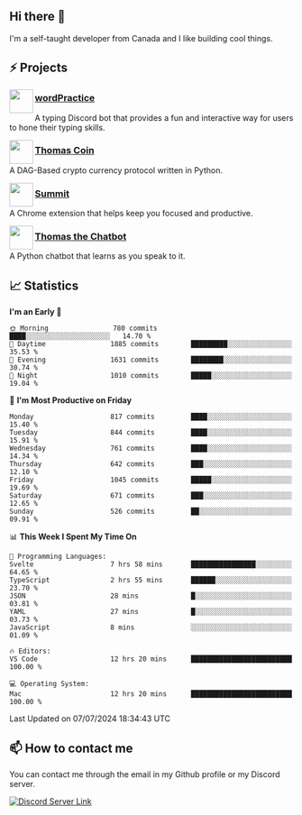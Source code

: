 <h2>Hi there 👋</h2>

<p>I'm a self-taught developer from Canada and I like building cool things.</p>

<h2>⚡ Projects</h2>

<img align="left" src="https://i.imgur.com/BIzs17V.png" width="42" height="42" />
<h3><a target="_blank" href="https://wordpractice.principle.sh/">wordPractice</a></h3>
<p>A typing Discord bot that provides a fun and interactive way for users to hone their typing skills.</p>

<img align="left" src="https://i.imgur.com/4FdQpgN.png" width="42" height="42" />
<h3><a href="https://github.com/principle105/thomas-coin">Thomas Coin</a></h3>
<p>A DAG-Based crypto currency protocol written in Python.</p>

<img align="left" src="https://i.imgur.com/Ly8Atho.png" width="42" height="42" />
<h3><a href="https://summit.sh/">Summit</a></h3>
<p>A Chrome extension that helps keep you focused and productive.</p>

<img align="left" src="https://i.imgur.com/hA9YF2s.png" width="42" height="42" />
<h3><a href="https://github.com/principle105/thomasthechatbot">Thomas the Chatbot</a></h3>
<p>A Python chatbot that learns as you speak to it.</p>

<h2>📈 Statistics</h2>

<!--START_SECTION:waka-->
**I'm an Early 🐤** 

```text
🌞 Morning                780 commits         ████░░░░░░░░░░░░░░░░░░░░░   14.70 % 
🌆 Daytime                1885 commits        █████████░░░░░░░░░░░░░░░░   35.53 % 
🌃 Evening                1631 commits        ████████░░░░░░░░░░░░░░░░░   30.74 % 
🌙 Night                  1010 commits        █████░░░░░░░░░░░░░░░░░░░░   19.04 % 
```
📅 **I'm Most Productive on Friday** 

```text
Monday                   817 commits         ████░░░░░░░░░░░░░░░░░░░░░   15.40 % 
Tuesday                  844 commits         ████░░░░░░░░░░░░░░░░░░░░░   15.91 % 
Wednesday                761 commits         ████░░░░░░░░░░░░░░░░░░░░░   14.34 % 
Thursday                 642 commits         ███░░░░░░░░░░░░░░░░░░░░░░   12.10 % 
Friday                   1045 commits        █████░░░░░░░░░░░░░░░░░░░░   19.69 % 
Saturday                 671 commits         ███░░░░░░░░░░░░░░░░░░░░░░   12.65 % 
Sunday                   526 commits         ██░░░░░░░░░░░░░░░░░░░░░░░   09.91 % 
```


📊 **This Week I Spent My Time On** 

```text
💬 Programming Languages: 
Svelte                   7 hrs 58 mins       ████████████████░░░░░░░░░   64.65 % 
TypeScript               2 hrs 55 mins       ██████░░░░░░░░░░░░░░░░░░░   23.70 % 
JSON                     28 mins             █░░░░░░░░░░░░░░░░░░░░░░░░   03.81 % 
YAML                     27 mins             █░░░░░░░░░░░░░░░░░░░░░░░░   03.73 % 
JavaScript               8 mins              ░░░░░░░░░░░░░░░░░░░░░░░░░   01.09 % 

🔥 Editors: 
VS Code                  12 hrs 20 mins      █████████████████████████   100.00 % 

💻 Operating System: 
Mac                      12 hrs 20 mins      █████████████████████████   100.00 % 
```


 Last Updated on 07/07/2024 18:34:43 UTC
<!--END_SECTION:waka-->

<h2>📫 How to contact me</h2>

You can contact me through the email in my Github profile or my Discord server.

[![Discord Server Link](https://dcbadge.vercel.app/api/server/DHnk46C)](https://discord.gg/DHnk46C)

